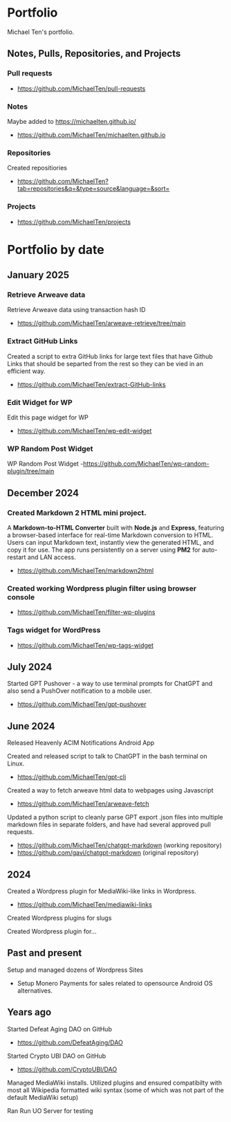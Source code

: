 # Portfolio
Michael Ten's portfolio.

## Notes, Pulls, Repositories, and Projects
### Pull requests

- https://github.com/MichaelTen/pull-requests

### Notes
Maybe added to https://michaelten.github.io/
- https://github.com/MichaelTen/michaelten.github.io

### Repositories 
Created repositiories 
- https://github.com/MichaelTen?tab=repositories&q=&type=source&language=&sort=

### Projects
- https://github.com/MichaelTen/projects 

# Portfolio by date
## January 2025

### Retrieve Arweave data
Retrieve Arweave data using transaction hash ID
- https://github.com/MichaelTen/arweave-retrieve/tree/main

### Extract GitHub Links
Created a script to extra GitHub links for large text files that have Github Links that should be separted from the rest so they can be vied in an efficient way.  
- https://github.com/MichaelTen/extract-GitHub-links

### Edit Widget for WP
Edit this page widget for WP
- https://github.com/MichaelTen/wp-edit-widget

### WP Random Post Widget
WP Random Post Widget
-https://github.com/MichaelTen/wp-random-plugin/tree/main
 
## December 2024
### Created Markdown 2 HTML mini project. 
A **Markdown-to-HTML Converter** built with **Node.js** and **Express**, featuring a browser-based interface for real-time Markdown conversion to HTML. Users can input Markdown text, instantly view the generated HTML, and copy it for use. The app runs persistently on a server using **PM2** for auto-restart and LAN access.
- https://github.com/MichaelTen/markdown2html

### Created working Wordpress plugin filter using browser console
- https://github.com/MichaelTen/filter-wp-plugins

### Tags widget for WordPress
- https://github.com/MichaelTen/wp-tags-widget

## July 2024

Started GPT Pushover - a way to use terminal prompts for ChatGPT and also send a PushOver notification to a mobile user. 
- https://github.com/MichaelTen/gpt-pushover

## June 2024

Released Heavenly ACIM Notifications Android App

Created and released script to talk to ChatGPT in the bash terminal on Linux. 
- https://github.com/MichaelTen/gpt-cli

Created a way to fetch arweave html data to webpages using Javascript
- https://github.com/MichaelTen/arweave-fetch

Updated a python script to cleanly parse GPT export .json files into multiple markdown files in separate folders, and have had several approved pull requests. 
- https://github.com/MichaelTen/chatgpt-markdown (working repository)
- https://github.com/gavi/chatgpt-markdown (original repository)

## 2024

Created a Wordpress plugin for MediaWiki-like links in Wordpress.
- https://github.com/MichaelTen/mediawiki-links

Created Wordpress plugins for slugs

Created Wordpress plugin for...

## Past and present

Setup and managed dozens of Wordpress Sites
- Setup Monero Payments for sales related to opensource Android OS alternatives.

## Years ago
Started Defeat Aging DAO on GitHub
- https://github.com/DefeatAging/DAO

Started Crypto UBI DAO on GitHub
- https://github.com/CryptoUBI/DAO

Managed MediaWiki installs. Utilized plugins and ensured compatibilty with most all Wikipedia formatted wiki syntax (some of which was not part of the default MediaWiki setup)

Ran Run UO Server for testing 
